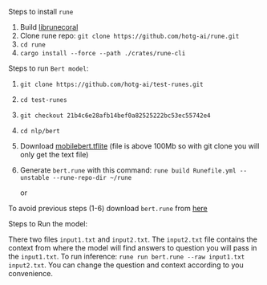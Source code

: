 Steps to install `rune`

1. Build [librunecoral](https://github.com/hotg-ai/librunecoral)
2. Clone rune repo: `git clone https://github.com/hotg-ai/rune.git`
3. `cd rune`
4. `cargo install --force --path ./crates/rune-cli`


Steps to run `Bert model`:
1. `git clone https://github.com/hotg-ai/test-runes.git`
2. `cd test-runes`
3. `git checkout 21b4c6e28afb14bef0a82525222bc53ec55742e4`
4. `cd nlp/bert`
5. Download [mobilebert.tflite](https://tfhub.dev/tensorflow/lite-model/mobilebert/1/default/1) (file is above 100Mb so with git clone you will only get the text file)
6. Generate `bert.rune` with this command: `rune build Runefile.yml --unstable --rune-repo-dir ~/rune`

      or 

  To avoid previous steps (1-6) download `bert.rune` from [here](https://drive.google.com/file/d/18xxcXX9SlNgx9Tc6q2cmL7yF-HymuE9w/view?usp=sharing)


Steps to Run the model:

There two files `input1.txt` and `input2.txt`. The `input2.txt` file contains the context from where the model will find answers to question you will pass in the `input1.txt`.
To run inference: `rune run bert.rune --raw input1.txt input2.txt`. You can change the question and context according to you convenience.
